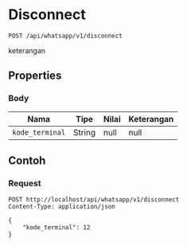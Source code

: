 # Disconnect
```http
POST /api/whatsapp/v1/disconnect
```
keterangan
## Properties
### Body
Nama | Tipe | Nilai | Keterangan
--- | --- | --- | ---
<code>kode_terminal</code> | String | null | null

## Contoh

### Request
```http
POST http://localhost/api/whatsapp/v1/disconnect
Content-Type: application/json

{
    "kode_terminal": 12
}
```
